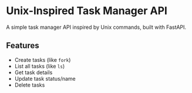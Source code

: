 # Unix-Inspired Task Manager API

A simple task manager API inspired by Unix commands, built with FastAPI.

## Features

- Create tasks (like `fork`)
- List all tasks (like `ls`)
- Get task details
- Update task status/name
- Delete tasks